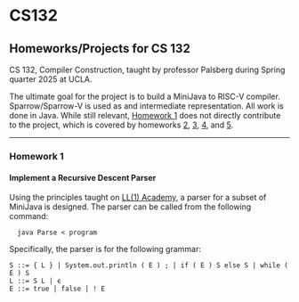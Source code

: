 # CS132
## Homeworks/Projects for CS 132

CS 132, Compiler Construction, taught by professor Palsberg during Spring quarter 2025 at UCLA.

The ultimate goal for the project is to build a MiniJava to RISC-V compiler. Sparrow/Sparrow-V is used as and 
intermediate representation. All work is done in Java.
While still relevant, [Homework 1](#homework-1) does not directly contribute to the project, which is covered by 
homeworks [2](), [3](), [4](), and [5]().

---

### Homework 1
#### Implement a Recursive Descent Parser

Using the principles taught on [LL(1) Academy](http://ll1academy.cs.ucla.edu/), a parser for a subset of MiniJava is 
designed. The parser can be called from the following command:

```shell
  java Parse < program
```

Specifically, the parser is for the following grammar:
```
S ::= { L } | System.out.println ( E ) ; | if ( E ) S else S | while ( E ) S
L ::= S L | ϵ
E ::= true | false | ! E
```